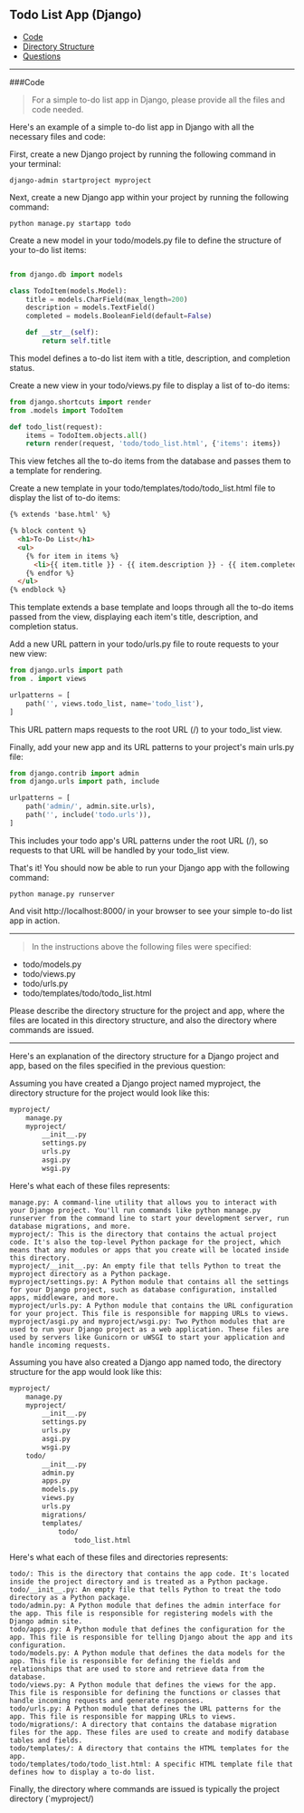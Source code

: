 ## Todo List App (Django) 

- [Code](###Code)
- [Directory Structure]()
- [Questions]()

---
###Code 

> For a simple to-do list app in Django, please provide all the files and code needed. 

Here's an example of a simple to-do list app in Django with all the necessary files and code:

First, create a new Django project by running the following command in your terminal:

```
django-admin startproject myproject
```

Next, create a new Django app within your project by running the following command:

```
python manage.py startapp todo
```

Create a new model in your todo/models.py file to define the structure of your to-do list items:

```python

from django.db import models

class TodoItem(models.Model):
    title = models.CharField(max_length=200)
    description = models.TextField()
    completed = models.BooleanField(default=False)

    def __str__(self):
        return self.title
```

This model defines a to-do list item with a title, description, and completion status.

Create a new view in your todo/views.py file to display a list of to-do items:

```python
from django.shortcuts import render
from .models import TodoItem

def todo_list(request):
    items = TodoItem.objects.all()
    return render(request, 'todo/todo_list.html', {'items': items})
```

This view fetches all the to-do items from the database and passes them to a template for rendering.

Create a new template in your todo/templates/todo/todo_list.html file to display the list of to-do items:

```html
{% extends 'base.html' %}

{% block content %}
  <h1>To-Do List</h1>
  <ul>
    {% for item in items %}
      <li>{{ item.title }} - {{ item.description }} - {{ item.completed }}</li>
    {% endfor %}
  </ul>
{% endblock %}
```

This template extends a base template and loops through all the to-do items passed from the view, displaying each item's title, description, and completion status.

Add a new URL pattern in your todo/urls.py file to route requests to your new view:

```python
from django.urls import path
from . import views

urlpatterns = [
    path('', views.todo_list, name='todo_list'),
]
```

This URL pattern maps requests to the root URL (/) to your todo_list view.

Finally, add your new app and its URL patterns to your project's main urls.py file:

```python
from django.contrib import admin
from django.urls import path, include

urlpatterns = [
    path('admin/', admin.site.urls),
    path('', include('todo.urls')),
]
```

This includes your todo app's URL patterns under the root URL (/), so requests to that URL will be handled by your todo_list view.

That's it! You should now be able to run your Django app with the following command:

```
python manage.py runserver
```

And visit http://localhost:8000/ in your browser to see your simple to-do list app in action.

---
> In the instructions above the following files were specified: 

- todo/models.py
- todo/views.py
- todo/urls.py
- todo/templates/todo/todo_list.html

Please describe the directory structure for the project and app,
where the files are located in this directory structure,
and also the directory where commands are issued.  

---
Here's an explanation of the directory structure for a Django project and app, based on the files specified in the previous question:

Assuming you have created a Django project named myproject, the directory structure for the project would look like this:

```markdown
myproject/
    manage.py
    myproject/
        __init__.py
        settings.py
        urls.py
        asgi.py
        wsgi.py
```

Here's what each of these files represents:

```
manage.py: A command-line utility that allows you to interact with your Django project. You'll run commands like python manage.py runserver from the command line to start your development server, run database migrations, and more.
myproject/: This is the directory that contains the actual project code. It's also the top-level Python package for the project, which means that any modules or apps that you create will be located inside this directory.
myproject/__init__.py: An empty file that tells Python to treat the myproject directory as a Python package.
myproject/settings.py: A Python module that contains all the settings for your Django project, such as database configuration, installed apps, middleware, and more.
myproject/urls.py: A Python module that contains the URL configuration for your project. This file is responsible for mapping URLs to views.
myproject/asgi.py and myproject/wsgi.py: Two Python modules that are used to run your Django project as a web application. These files are used by servers like Gunicorn or uWSGI to start your application and handle incoming requests.
```

Assuming you have also created a Django app named todo, the directory structure for the app would look like this:

```markdown
myproject/
    manage.py
    myproject/
        __init__.py
        settings.py
        urls.py
        asgi.py
        wsgi.py
    todo/
        __init__.py
        admin.py
        apps.py
        models.py
        views.py
        urls.py
        migrations/
        templates/
            todo/
                todo_list.html
```

Here's what each of these files and directories represents:

```
todo/: This is the directory that contains the app code. It's located inside the project directory and is treated as a Python package.
todo/__init__.py: An empty file that tells Python to treat the todo directory as a Python package.
todo/admin.py: A Python module that defines the admin interface for the app. This file is responsible for registering models with the Django admin site.
todo/apps.py: A Python module that defines the configuration for the app. This file is responsible for telling Django about the app and its configuration.
todo/models.py: A Python module that defines the data models for the app. This file is responsible for defining the fields and relationships that are used to store and retrieve data from the database.
todo/views.py: A Python module that defines the views for the app. This file is responsible for defining the functions or classes that handle incoming requests and generate responses.
todo/urls.py: A Python module that defines the URL patterns for the app. This file is responsible for mapping URLs to views.
todo/migrations/: A directory that contains the database migration files for the app. These files are used to create and modify database tables and fields.
todo/templates/: A directory that contains the HTML templates for the app.
todo/templates/todo/todo_list.html: A specific HTML template file that defines how to display a to-do list.
```

Finally, the directory where commands are issued is typically the project directory (`myproject/)







